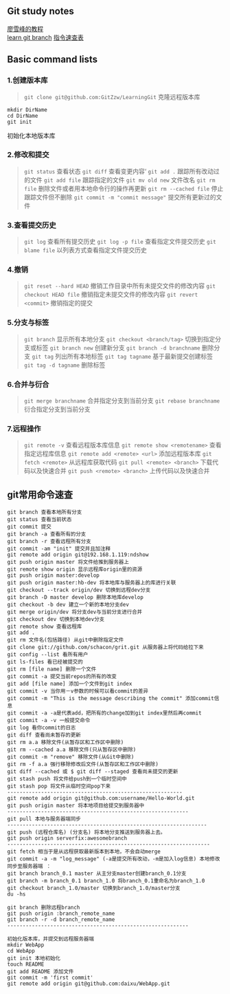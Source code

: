 ## Git study notes
[廖雪峰的教程](https://www.liaoxuefeng.com/wiki/896043488029600)    
[learn git branch](https://learngitbranching.js.org/?locale=zh_CN)
[指令速查表](https://www.cnblogs.com/kenshinobiy/p/4543976.html)

## Basic command lists

### 1.创建版本库
> `git clone git@github.com:GitZzw/LearningGit`  克隆远程版本库
> 
```
mkdir DirName
cd DirName
git init
```                                     
初始化本地版本库

### 2.修改和提交
> `git status`     查看状态
> `git diff`       查看变更内容‘
> `git add .`      跟踪所有改动过的文件
> `git add file`   跟踪指定的文件
> `git mv old new` 文件改名
> `git rm file`    删除文件或者用本地命令行的操作再更新
> `git rm --cached file`  停止跟踪文件但不删除
> `git commit -m "commit message"` 提交所有更新过的文件

### 3.查看提交历史
> `git log`        查看所有提交历史
> `git log -p file`  查看指定文件提交历史
> `git blame file`   以列表方式查看指定文件提交历史

### 4.撤销
> `git reset --hard HEAD` 撤销工作目录中所有未提交文件的修改内容
> `git checkout HEAD file` 撤销指定未提交文件的修改内容
> `git revert <commit>`   撤销指定的提交

### 5.分支与标签
> `git branch`  显示所有本地分支
> `git checkout <branch/tag>`  切换到指定分支或标签
> `git branch new`    创建新分支
> `git branch -d branchname`  删除分支
> `git tag`     列出所有本地标签
> `git tag tagname` 基于最新提交创建标签
> `git tag -d tagname` 删除标签

### 6.合并与衍合
> `git merge branchname` 合并指定分支到当前分支
> `git rebase branchname` 衍合指定分支到当前分支


### 7.远程操作
> `git remote -v`   查看远程版本库信息
> `git remote show <remotename>`   查看指定远程库信息
> `git remote add <remote> <url>`  添加远程版本库
> `git fetch <remote>`    从远程库获取代码
> `git pull <remote> <branch>`   下载代码以及快速合并
> `git push <remote> <branch>`   上传代码以及快速合并


## git常用命令速查
```
git branch 查看本地所有分支
git status 查看当前状态
git commit 提交
git branch -a 查看所有的分支
git branch -r 查看远程所有分支
git commit -am "init" 提交并且加注释
git remote add origin git@192.168.1.119:ndshow
git push origin master 将文件给推到服务器上
git remote show origin 显示远程库origin里的资源
git push origin master:develop
git push origin master:hb-dev 将本地库与服务器上的库进行关联
git checkout --track origin/dev 切换到远程dev分支
git branch -D master develop 删除本地库develop
git checkout -b dev 建立一个新的本地分支dev
git merge origin/dev 将分支dev与当前分支进行合并
git checkout dev 切换到本地dev分支
git remote show 查看远程库
git add .
git rm 文件名(包括路径) 从git中删除指定文件
git clone git://github.com/schacon/grit.git 从服务器上将代码给拉下来
git config --list 看所有用户
git ls-files 看已经被提交的
git rm [file name] 删除一个文件
git commit -a 提交当前repos的所有的改变
git add [file name] 添加一个文件到git index
git commit -v 当你用－v参数的时候可以看commit的差异
git commit -m "This is the message describing the commit" 添加commit信息
git commit -a -a是代表add，把所有的change加到git index里然后再commit
git commit -a -v 一般提交命令
git log 看你commit的日志
git diff 查看尚未暂存的更新
git rm a.a 移除文件(从暂存区和工作区中删除)
git rm --cached a.a 移除文件(只从暂存区中删除)
git commit -m "remove" 移除文件(从Git中删除)
git rm -f a.a 强行移除修改后文件(从暂存区和工作区中删除)
git diff --cached 或 $ git diff --staged 查看尚未提交的更新
git stash push 将文件给push到一个临时空间中
git stash pop 将文件从临时空间pop下来
---------------------------------------------------------
git remote add origin git@github.com:username/Hello-World.git
git push origin master 将本地项目给提交到服务器中
-----------------------------------------------------------
git pull 本地与服务器端同步
-----------------------------------------------------------------
git push (远程仓库名) (分支名) 将本地分支推送到服务器上去。
git push origin serverfix:awesomebranch
------------------------------------------------------------------
git fetch 相当于是从远程获取最新版本到本地，不会自动merge
git commit -a -m "log_message" (-a是提交所有改动，-m是加入log信息) 本地修改同步至服务器端 ：
git branch branch_0.1 master 从主分支master创建branch_0.1分支
git branch -m branch_0.1 branch_1.0 将branch_0.1重命名为branch_1.0
git checkout branch_1.0/master 切换到branch_1.0/master分支
du -hs

git branch 删除远程branch
git push origin :branch_remote_name
git branch -r -d branch_remote_name
-----------------------------------------------------------

初始化版本库，并提交到远程服务器端
mkdir WebApp
cd WebApp
git init 本地初始化
touch README
git add README 添加文件
git commit -m 'first commit'
git remote add origin git@github.com:daixu/WebApp.git
```


